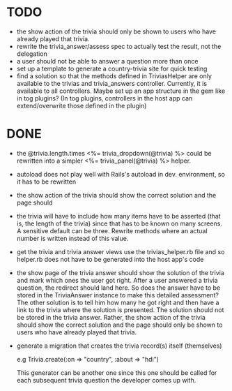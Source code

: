 TODO
====

* the show action of the trivia should only be shown to users who have already played that trivia.
* rewrite the trivia_answer/assess spec to actually test the result, not the delegation
* a user should not be able to answer a question more than once
* set up a template to generate a country-trivia site for quick testing
* find a solution so that the methods defined in TriviasHelper are only available to the trivias and trivia_answers controller. Currently, it is available to all controllers. Maybe set up an app structure in the gem like in tog plugins? (In tog plugins, controllers in the host app can extend/overwrite those defined in the plugin)

DONE
====

* the @trivia.length.times <%= trivia_dropdown(@trivia) %> could be rewritten into a simpler <%= trivia_panel(@trivia) %> helper.
* autoload does not play well with Rails's autoload in dev. environment, so it has to be rewritten
* the show action of the trivia should show the correct solution and the page should
* the trivia will have to include how many items have to be asserted (that is, the length of the trivia) since that has to be known on many screens. A sensitive default can be three. Rewrite methods where an actual number is written instead of this value.  
* get the trivia and trivia answer views use the trivias_helper.rb file and so helper.rb does not have to be generated into the host app's code
* the show page of the trivia answer should show the solution of the trivia and mark which ones the user got right. After a user answered a trivia question, the redirect should land here. So does the answer have to be stored in the TriviaAnswer instance to make this detailed assessment? The other solution is to tell him how many he got right and then have a link to the trivia where the solution is presented.
The solution should not be stored in the trivia answer. Rather, the show action of the trivia should show the correct solution and the page should only be shown to users who have already played that trivia.

* generate a migration that creates the trivia record(s) itself (themselves)

    e.g Trivia.create(:on => "country", :about => "hdi")
    
  This generator can be another one since this one should be called for each subsequent trivia question the developer comes up with.

